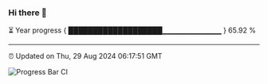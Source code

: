 ### Hi there 👋

⏳ Year progress { ███████████████████▁▁▁▁▁▁▁▁▁▁▁ } 65.92 %

---

⏰ Updated on Thu, 29 Aug 2024 06:17:51 GMT

![Progress Bar CI](https://github.com/liununu/liununu/workflows/Progress%20Bar%20CI/badge.svg)
